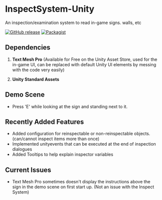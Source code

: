 # InspectSystem-Unity
An inspection/examination system to read in-game signs. walls, etc

[![GitHub release](https://img.shields.io/badge/Build-1.03-brightgreen.svg)](https://github.com/DuckBoss/InspectSystem-Unity/releases/latest)
[![Packagist](https://img.shields.io/badge/License-MIT-blue.svg)](https://github.com/DuckBoss/InspectSystem-Unity/blob/master/LICENSE)

## Dependencies
1) <b>Text Mesh Pro</b> (Available for Free on the Unity Asset Store, used for the in-game UI, can be replaced with default Unity UI elements by messing with the code very easily)

2) <b>Unity Standard Assets</b>

## Demo Scene
- Press 'E' while looking at the sign and standing next to it.

## Recently Added Features
- Added configuration for reinspectable or non-reinspectable objects. (can/cannot inspect items more than once)
- Implemented unityevents that can be executed at the end of inspection dialogues
- Added Tooltips to help explain inspector variables

## Current Issues
- Text Mesh Pro sometimes doesn't display the instructions above the sign in the demo scene on first start up.
(Not an issue with the Inspect System)
